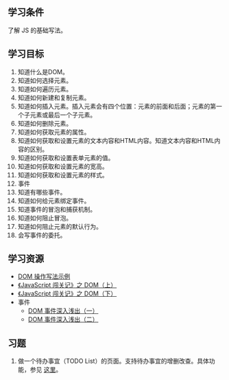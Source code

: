 ## 学习条件
了解 JS 的基础写法。

## 学习目标
1. 知道什么是DOM。
1. 知道如何选择元素。
1. 知道如何遍历元素。
1. 知道如何新建和复制元素。
1. 知道如何插入元素。插入元素会有四个位置：元素的前面和后面；元素的第一个子元素或最后一个子元素。
1. 知道如何删除元素。
1. 知道如何获取元素的属性。
1. 知道如何获取和设置元素的文本内容和HTML内容。知道文本内容和HTML内容的区别。
1. 知道如何获取和设置表单元素的值。
1. 知道如何获取和设置元素的宽高。
1. 知道如何获取和设置元素的样式。
1. 事件
  1. 知道有哪些事件。
  1. 知道如何给元素绑定事件。
  1. 知道事件的冒泡和捕获机制。
  1. 知道如何阻止冒泡。
  1. 知道如何阻止元素的默认行为。
  1. 会写事件的委托。

## 学习资源
* [DOM 操作写法示例](http://www.jianshu.com/p/c58555eae394)
* [《JavaScript 闯关记》之 DOM（上）](https://segmentfault.com/a/1190000007493449)
* [《JavaScript 闯关记》之 DOM（下）](https://segmentfault.com/a/1190000007566278)
* 事件
  * [DOM 事件深入浅出（一）](http://www.jianshu.com/p/8c41a302bb17)
  * [DOM 事件深入浅出（二）](http://www.jianshu.com/p/3c2e465480be)

## 习题
1. 做一个待办事宜（TODO List）的页面。支持待办事宜的增删改查。具体功能，参见 [这里](http://todomvc.com/examples/vanillajs/)。
